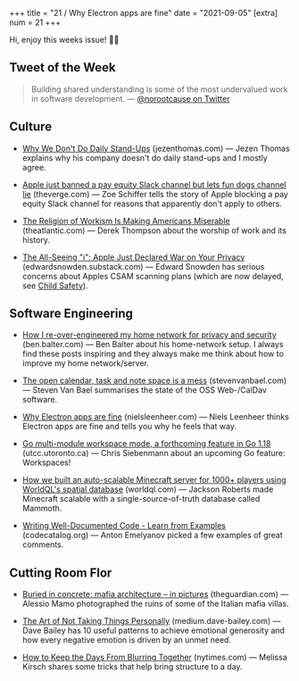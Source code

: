 +++
title = "21 / Why Electron apps are fine"
date = "2021-09-05"
[extra]
num = 21
+++

Hi, enjoy this weeks issue! 🙌🏻

## Tweet of the Week

> Building shared understanding is some of the most undervalued work in software development.
> — [@norootcause on Twitter](https://twitter.com/norootcause/status/1431130576723922946)

## Culture

-   [Why We Don't Do Daily Stand-Ups](https://jezenthomas.com/why-we-dont-do-daily-stand-ups-at-supercede/) (jezenthomas.com) — Jezen Thomas explains why his company doesn't do daily stand-ups and I mostly agree.
    
-   [Apple just banned a pay equity Slack channel but lets fun dogs channel lie](https://www.theverge.com/2021/8/31/22650751/apple-bans-pay-equity-slack-channel) (theverge.com) — Zoe Schiffer tells the story of Apple blocking a pay equity Slack channel for reasons that apparently don't apply to others.
    
-   [The Religion of Workism Is Making Americans Miserable](https://www.theatlantic.com/ideas/archive/2019/02/religion-workism-making-americans-miserable/583441/) (theatlantic.com) — Derek Thompson about the worship of work and its history.
    
-   [The All-Seeing "i": Apple Just Declared War on Your Privacy](https://edwardsnowden.substack.com/p/all-seeing-i) (edwardsnowden.substack.com) — Edward Snowden has serious concerns about Apples CSAM scanning plans (which are now delayed, see [Child Safety](https://www.apple.com/child-safety/)).
    

## Software Engineering

-   [How I re-over-engineered my home network for privacy and security](https://ben.balter.com/2021/09/01/how-i-re-over-engineered-my-home-network/) (ben.balter.com) — Ben Balter about his home-network setup. I always find these posts inspiring and they always make me think about how to improve my home network/server.
    
-   [The open calendar, task and note space is a mess](https://stevenvanbael.com/open-calendar-task-space-is-a-mess) (stevenvanbael.com) — Steven Van Bael summarises the state of the OSS Web-/CalDav software.
    
-   [Why Electron apps are fine](https://nielsleenheer.com/articles/2021/why-electron-apps-are-fine/) (nielsleenheer.com) — Niels Leenheer thinks Electron apps are fine and tells you why he feels that way.
    
-   [Go multi-module workspace mode, a forthcoming feature in Go 1.18](https://utcc.utoronto.ca/~cks/space/blog/programming/GoWorkspacesComing) (utcc.utoronto.ca) — Chris Siebenmann about an upcoming Go feature: Workspaces!
    
-   [How we built an auto-scalable Minecraft server for 1000+ players using WorldQL's spatial database](https://www.worldql.com/posts/2021-08-worldql-scalable-minecraft/) (worldql.com) — Jackson Roberts made Minecraft scalable with a single-source-of-truth database called Mammoth.
    
-   [Writing Well-Documented Code - Learn from Examples](https://codecatalog.org/2021/09/04/well-documented-code.html) (codecatalog.org) — Anton Emelyanov picked a few examples of great comments.
    

## Cutting Room Flor

-   [Buried in concrete: mafia architecture – in pictures](https://www.theguardian.com/world/gallery/2021/jul/31/buried-in-concrete-mafia-architecture-in-pictures) (theguardian.com) — Alessio Mamo photographed the ruins of some of the Italian mafia villas.
    
-   [The Art of Not Taking Things Personally](https://medium.dave-bailey.com/the-art-of-not-taking-things-personally-b7a8395ce172) (medium.dave-bailey.com) — Dave Bailey has 10 useful patterns to achieve emotional generosity and how every negative emotion is driven by an unmet need.
    
-   [How to Keep the Days From Blurring Together](https://www.nytimes.com/2021/09/01/at-home/newsletter.html) (nytimes.com) — Melissa Kirsch shares some tricks that help bring structure to a day.